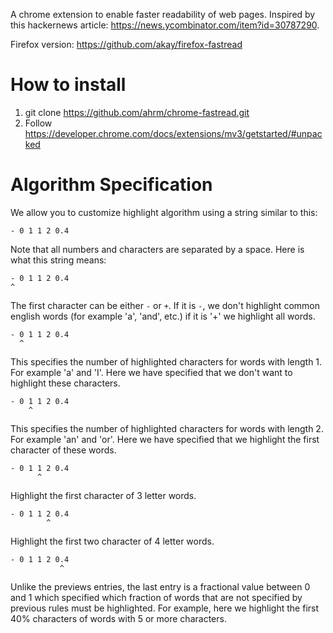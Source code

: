 A chrome extension to enable faster readability of web pages. Inspired by this hackernews article: https://news.ycombinator.com/item?id=30787290.

Firefox version: https://github.com/akay/firefox-fastread

# How to install

1. git clone https://github.com/ahrm/chrome-fastread.git
2. Follow https://developer.chrome.com/docs/extensions/mv3/getstarted/#unpacked

# Algorithm Specification
We allow you to customize highlight algorithm using a string similar to this:
```
- 0 1 1 2 0.4
```
Note that all numbers and characters are separated by a space. Here is what this string means:
 
```
- 0 1 1 2 0.4
^
```
The first character can be either `-` or `+`. If it is `-`, we don't highlight common english words (for example 'a', 'and', etc.) if it is '+' we highlight all words.
 
```
- 0 1 1 2 0.4
  ^
```
This specifies the number of highlighted characters for words with length 1. For example 'a' and 'I'. Here we have specified that we don't want to highlight these characters.
```
- 0 1 1 2 0.4
    ^
```
This specifies the number of highlighted characters for words with length 2. For example 'an' and 'or'. Here we have specified that we highlight the first character of these words.
```
- 0 1 1 2 0.4
      ^
```
Highlight the first character of 3 letter words.
```
- 0 1 1 2 0.4
        ^
```
Highlight the first two character of 4 letter words.
```
- 0 1 1 2 0.4
           ^
```
Unlike the previews entries, the last entry is a fractional value between 0 and 1 which specified which fraction of words that are not specified by previous rules must be highlighted.
For example, here we highlight the first 40% characters of words with 5 or more characters.
